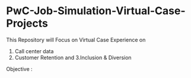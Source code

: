 # PwC-Job-Simulation-Virtual-Case-Projects
This Repository will Focus on Virtual Case Experience on
1. Call center data
2. Customer Retention and
3.Inclusion & Diversion

Objective : 
